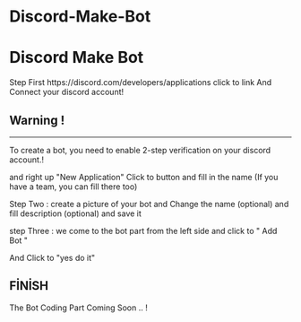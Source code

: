 # Discord-Make-Bot
<h1> Discord Make Bot </h1>
   Step First
https://discord.com/developers/applications click to link And Connect your discord account! 
<p>
<h2> Warning ! </h2>
<hr/> 
<p>
To create a bot, you need to enable 2-step verification on your discord account.!
<p> 
and right up "New Application" Click to button and fill in the name (If you have a team, you can fill there too) 
<p>
Step Two : create a picture of your bot and Change the name (optional) and fill description (optional) and save it
<p>
step Three : we come to the bot part from the left side and click to " Add Bot " 
<p>
And Click to "yes do it"
<p>
<h2> FİNİSH </h2>
<p>
The Bot Coding Part Coming Soon .. !
